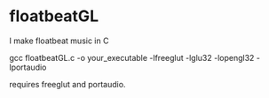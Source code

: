 # floatbeatGL
I make floatbeat music in C

gcc floatbeatGL.c -o your_executable -lfreeglut -lglu32 -lopengl32 -lportaudio

requires freeglut and portaudio.
